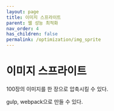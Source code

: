 ```yaml
---
layout: page
title: 이미지 스프라이트
parent: 웹 성능 최적화
nav_order: 4
has_children: false
permalink: /optimization/img_sprite
---
```


# 이미지 스프라이트
100장의 이미지를 한 장으로 압축시킬 수 있다.

gulp, webpack으로 만들 수 있다.
